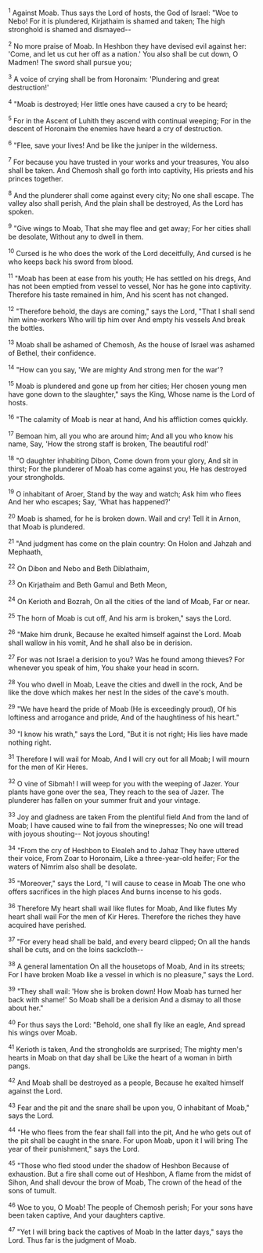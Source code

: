 <sup>1</sup> 
Against Moab. Thus says the Lord of hosts, the God of Israel: "Woe to Nebo! For it is plundered, Kirjathaim is shamed and taken; The high stronghold is shamed and dismayed-- 

<sup>2</sup> 
No more praise of Moab. In Heshbon they have devised evil against her: 'Come, and let us cut her off as a nation.' You also shall be cut down, O Madmen! The sword shall pursue you; 

<sup>3</sup> 
A voice of crying shall be from Horonaim: 'Plundering and great destruction!' 

<sup>4</sup> 
"Moab is destroyed; Her little ones have caused a cry to be heard; 

<sup>5</sup> 
For in the Ascent of Luhith they ascend with continual weeping; For in the descent of Horonaim the enemies have heard a cry of destruction. 

<sup>6</sup> 
"Flee, save your lives! And be like the juniper in the wilderness. 

<sup>7</sup> 
For because you have trusted in your works and your treasures, You also shall be taken. And Chemosh shall go forth into captivity, His priests and his princes together. 

<sup>8</sup> 
And the plunderer shall come against every city; No one shall escape. The valley also shall perish, And the plain shall be destroyed, As the Lord has spoken. 

<sup>9</sup> 
"Give wings to Moab, That she may flee and get away; For her cities shall be desolate, Without any to dwell in them. 

<sup>10</sup> 
Cursed is he who does the work of the Lord deceitfully, And cursed is he who keeps back his sword from blood. 

<sup>11</sup> 
"Moab has been at ease from his youth; He has settled on his dregs, And has not been emptied from vessel to vessel, Nor has he gone into captivity. Therefore his taste remained in him, And his scent has not changed. 

<sup>12</sup> 
"Therefore behold, the days are coming," says the Lord, "That I shall send him wine-workers Who will tip him over And empty his vessels And break the bottles. 

<sup>13</sup> 
Moab shall be ashamed of Chemosh, As the house of Israel was ashamed of Bethel, their confidence. 

<sup>14</sup> 
"How can you say, 'We are mighty And strong men for the war'? 

<sup>15</sup> 
Moab is plundered and gone up from her cities; Her chosen young men have gone down to the slaughter," says the King, Whose name is the Lord of hosts. 

<sup>16</sup> 
"The calamity of Moab is near at hand, And his affliction comes quickly. 

<sup>17</sup> 
Bemoan him, all you who are around him; And all you who know his name, Say, 'How the strong staff is broken, The beautiful rod!' 

<sup>18</sup> 
"O daughter inhabiting Dibon, Come down from your glory, And sit in thirst; For the plunderer of Moab has come against you, He has destroyed your strongholds. 

<sup>19</sup> 
O inhabitant of Aroer, Stand by the way and watch; Ask him who flees And her who escapes; Say, 'What has happened?' 

<sup>20</sup> 
Moab is shamed, for he is broken down. Wail and cry! Tell it in Arnon, that Moab is plundered. 

<sup>21</sup> 
"And judgment has come on the plain country: On Holon and Jahzah and Mephaath, 

<sup>22</sup> 
On Dibon and Nebo and Beth Diblathaim, 

<sup>23</sup> 
On Kirjathaim and Beth Gamul and Beth Meon, 

<sup>24</sup> 
On Kerioth and Bozrah, On all the cities of the land of Moab, Far or near. 

<sup>25</sup> 
The horn of Moab is cut off, And his arm is broken," says the Lord. 

<sup>26</sup> 
"Make him drunk, Because he exalted himself against the Lord. Moab shall wallow in his vomit, And he shall also be in derision. 

<sup>27</sup> 
For was not Israel a derision to you? Was he found among thieves? For whenever you speak of him, You shake your head in scorn. 

<sup>28</sup> 
You who dwell in Moab, Leave the cities and dwell in the rock, And be like the dove which makes her nest In the sides of the cave's mouth. 

<sup>29</sup> 
"We have heard the pride of Moab (He is exceedingly proud), Of his loftiness and arrogance and pride, And of the haughtiness of his heart." 

<sup>30</sup> 
"I know his wrath," says the Lord, "But it is not right; His lies have made nothing right. 

<sup>31</sup> 
Therefore I will wail for Moab, And I will cry out for all Moab; I will mourn for the men of Kir Heres. 

<sup>32</sup> 
O vine of Sibmah! I will weep for you with the weeping of Jazer. Your plants have gone over the sea, They reach to the sea of Jazer. The plunderer has fallen on your summer fruit and your vintage. 

<sup>33</sup> 
Joy and gladness are taken From the plentiful field And from the land of Moab; I have caused wine to fail from the winepresses; No one will tread with joyous shouting-- Not joyous shouting! 

<sup>34</sup> 
"From the cry of Heshbon to Elealeh and to Jahaz They have uttered their voice, From Zoar to Horonaim, Like a three-year-old heifer; For the waters of Nimrim also shall be desolate. 

<sup>35</sup> 
"Moreover," says the Lord, "I will cause to cease in Moab The one who offers sacrifices in the high places And burns incense to his gods. 

<sup>36</sup> 
Therefore My heart shall wail like flutes for Moab, And like flutes My heart shall wail For the men of Kir Heres. Therefore the riches they have acquired have perished. 

<sup>37</sup> 
"For every head shall be bald, and every beard clipped; On all the hands shall be cuts, and on the loins sackcloth-- 

<sup>38</sup> 
A general lamentation On all the housetops of Moab, And in its streets; For I have broken Moab like a vessel in which is no pleasure," says the Lord. 

<sup>39</sup> 
"They shall wail: 'How she is broken down! How Moab has turned her back with shame!' So Moab shall be a derision And a dismay to all those about her." 

<sup>40</sup> 
For thus says the Lord: "Behold, one shall fly like an eagle, And spread his wings over Moab. 

<sup>41</sup> 
Kerioth is taken, And the strongholds are surprised; The mighty men's hearts in Moab on that day shall be Like the heart of a woman in birth pangs. 

<sup>42</sup> 
And Moab shall be destroyed as a people, Because he exalted himself against the Lord. 

<sup>43</sup> 
Fear and the pit and the snare shall be upon you, O inhabitant of Moab," says the Lord. 

<sup>44</sup> 
"He who flees from the fear shall fall into the pit, And he who gets out of the pit shall be caught in the snare. For upon Moab, upon it I will bring The year of their punishment," says the Lord. 

<sup>45</sup> 
"Those who fled stood under the shadow of Heshbon Because of exhaustion. But a fire shall come out of Heshbon, A flame from the midst of Sihon, And shall devour the brow of Moab, The crown of the head of the sons of tumult. 

<sup>46</sup> 
Woe to you, O Moab! The people of Chemosh perish; For your sons have been taken captive, And your daughters captive. 

<sup>47</sup> 
"Yet I will bring back the captives of Moab In the latter days," says the Lord. Thus far is the judgment of Moab.